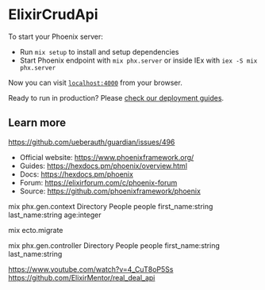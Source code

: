 # ElixirCrudApi

To start your Phoenix server:

  * Run `mix setup` to install and setup dependencies
  * Start Phoenix endpoint with `mix phx.server` or inside IEx with `iex -S mix phx.server`

Now you can visit [`localhost:4000`](http://localhost:4000) from your browser.

Ready to run in production? Please [check our deployment guides](https://hexdocs.pm/phoenix/deployment.html).

## Learn more
https://github.com/ueberauth/guardian/issues/496
  * Official website: https://www.phoenixframework.org/
  * Guides: https://hexdocs.pm/phoenix/overview.html
  * Docs: https://hexdocs.pm/phoenix
  * Forum: https://elixirforum.com/c/phoenix-forum
  * Source: https://github.com/phoenixframework/phoenix


mix phx.gen.context Directory People people first_name:string last_name:string age:integer

mix ecto.migrate

mix phx.gen.controller Directory People people first_name:string last_name:string

https://www.youtube.com/watch?v=4_CuT8oP5Ss
https://github.com/ElixirMentor/real_deal_api
